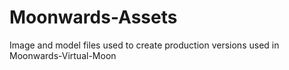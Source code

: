 # Moonwards-Assets
Image and model files used to create production versions used in Moonwards-Virtual-Moon

